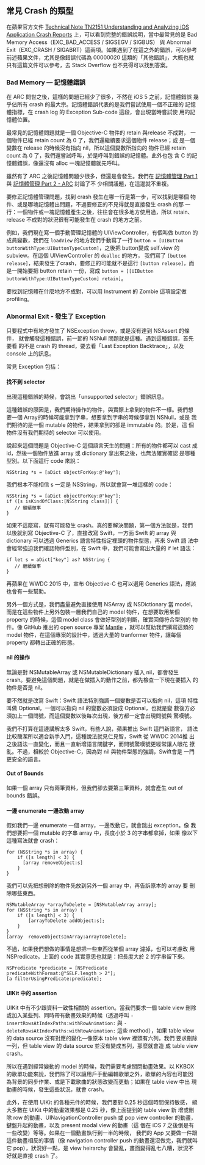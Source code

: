 常見 Crash 的類型
-----------------

在蘋果官方文件
[Technical Note TN2151 Understanding and Analyzing iOS Application Crash Reports](https://developer.apple.com/library/ios/technotes/tn2151/_index.html)
上，可以看到完整的錯誤說明，當中最常見的是 Bad Memory
Access（EXC\_BAD\_ACCESS / SIGSEGV / SIGBUS） 與 Abnormal
Exit（EXC\_CRASH / SIGABRT）這兩項。如果遇到了在這之外的錯誤，可以參考
前述蘋果文件，尤其是像錯誤代碼為 00000020 這類的「其他錯誤」，大概也就
只有這篇文件可以參考，去 Stack Overflow 也不見得可以找到答案。

### Bad Memory — 記憶體錯誤

在 ARC 問世之後，這樣的問題已經少了很多，不然在 iOS 5 之前，記憶體錯誤
幾乎佔所有 crash 的最大宗。記憶體錯誤代表的是我們嘗試使用一個不正確的
記憶體指標，在 crash log 的 Exception Sub-code 這段，會出現當時嘗試使
用的記憶體位置。

最常見的記憶體問題就是一個 Objective-C 物件的 retain 與release 不成對，
一個物件已經 retain count 為 0 了，我們還繼續要求這個物件 release；或
是一個變數在 release 的時候沒有指向 nil，所以這個變數所指向的 物件已經
retain count 為 0 了，我們還嘗試呼叫，於是呼叫到錯誤的記憶體。此外也包
含 C 的記憶體錯誤，像還沒有 alloc 一塊記憶體就先呼叫。

雖然有了 ARC 之後記憶體問題少很多，但還是會發生。我們在
[記憶體管理 Part 1](../memory_management_part_1/README.md) 與
[記憶體管理 Part 2 - ARC](../memory_management_part_2/README.md) 討論了不
少相關議題，在這邊就不重複。

要修正記憶體管理問題，找到 crash 發生在哪一行是第一步，可以找到是哪個
物件、或是哪塊記憶體出問題，不過要修正的不見得就是直接發生 crash 的那
一行：一個物件或一塊記憶體產生之後，往往會在很多地方使用過，所以
retain、release 不成對的狀況很有可能發生在 crash 的地方之前。

例如，我們現在寫一個手動管理記憶體的 UIViewController，有個叫做 button
的成員變數，我們在 `loadView` 的地方我們手動寫了一行
`button = [UIButton buttonWithType:UIButtonTypeCustom]`，之後把 button變成
self.view 的 subview。在這個 UIViewController 的 `dealloc` 的地方，
我們寫了 `[button release]`，結果發生了crash，要修正的可能就不是這行
`[button release]`，而是一開始要把 button retain 一份，寫成
`button = [[UIButton buttonWithType:UIButtonTypeCustom] retain]`。

要找到記憶體在什麼地方不成對，可以用 Instrument 的 Zombie 這項設定做
profiling。

### Abnormal Exit - 發生了 Exception

只要程式中有地方發生了 NSException throw，或是沒有達到 NSAssert 的條件，
就會觸發這種錯誤，前一節的 NSNull 問題就是這種。遇到這種錯誤，首先要看
的不是 crash 的 thread，要去看「Last Exception Backtrace」，以及
console 上的訊息。

常見 Exception 包括：

#### 找不到 selector

出現這種錯誤的時候，會跳出「unsupported selector」錯誤訊息。

這種錯誤的原因是，我們期待操作的物件，與實際上拿到的物件不一樣。我們想
要一個 Array的時候可能拿到字串，想要拿到字串的時候卻拿到 NSNull，或是
我們期待的是一個 mutable 的物件，結果拿到的卻是 immutable 的。於是，這
個物件沒有我們期待的 selector 可以使用。

說起來這個問題是 Objective-C 這個語言天生的問題：所有的物件都可以 cast
成 id，然後一個物件放進 array 或 dictionary 拿出來之後，也無法確實確認
是哪種型別。以下面這行 code 來說：

``` objc
NSString *s = [aDict objectForKey:@"key"];
```

我們根本不能相信 s 一定是 NSString，所以就會寫一堆這樣的 code：

``` objc
NSString *s = [aDict objectForKey:@"key"];
if ([s isKindOfClass:[NSString class]]) {
   // 繼續做事
}
```

如果不這麼寫，就有可能發生 crash。真的要解決問題，第一個方法就是，我們
以後就別寫 Objective-C 了，直接改寫 Swift，一方面 Swift 的 array 與
dictionary 可以透過 Generics 語言特性指定裡頭的物件型態，再來 Swift 語
法中會經常強迫我們確認物件型別，在 Swift 中，我們可能會寫出大量的 if
let 語法：

```
if let s = aDict["key"] as? NSString {
   // 繼續做事
}
```

再蘋果在 WWDC 2015 中，宣布 Objective-C 也可以選用 Generics 語法，應該
也會有一些幫助。

另外一個方式是，我們盡量避免直接使用 NSArray 或 NSDictionary 當 model，
而是在這些物件上另外包裝一層我們自己的 model 物件，在想要取用某個
property 的時候，這個 model class 會做好型別的判斷，確實回傳符合型別的
物件。像 GitHub 推出的 open source 專案
[Mantle](https://github.com/Mantle/Mantle) ，就可以幫助我們撰寫這類的
model 物件，在這個專案的設計中，透過大量的 tranformer 物件，讓每個
property 都轉出正確的形態。

#### nil 的操作

無論是對 NSMutableArray 或 NSMutableDictionary 插入 nil，都會發生
crash。要避免這個問題，就是在做插入的動作之前，都先檢查一下現在要插入
的物件是否是 nil。

要不然就是改寫 Swift：Swift 語法特別強調一個變數是否可以指向 nil，這項
特性叫做 Optional，一個可以指向 nil 的變數必須設成 Optional，也就是變
數後方必須加上一個問號，而這個變數以後每次出現，後方都一定會出現問號與
驚嘆號。

我們不打算在這邊講解太多 Swift，有些人說，蘋果推出 Swift 這門新語言，
語法比較簡潔所以適合新手入門，這種說法就見仁見智，Swift 從 WWDC 2014推
出之後語法一直變化，而且一直新增語言關鍵字，而問號驚嘆號更經常讓人眼花
撩亂。不過，相較於 Objective-C，因為對 nil 與物件型態的強調，Swift會是
一門更安全的語言。

#### Out of Bounds

如果一個 array 只有兩筆資料，但我們卻去要第三筆資料，就會產生 out of
bounds 錯誤。

#### 一邊 enumerate 一邊改動 array

假如我們一邊 enumerate 一個 array，一邊改動它，就會跳出 exception。像
我們想要把一個 mutable 的字串 array 中，長度小於 3 的字串都拿掉，如果
像以下這種寫法就會 crash：

``` objc
for (NSString *s in array) {
	if ([s length] < 3) {
	  [array removeObject:s]
	}
}
```

我們可以先把想刪除的物件先放到另外一個 array 中，再告訴原本的 array 要
刪除哪些東西。

``` objc
NSMutableArray *arrayToDelete = [NSMutableArray array];
for (NSString *s in array) {
	if ([s length] < 3) {
		[arrayToDelete addObject:s];
	}
}
[array  removeObjectsInArray:arrayToDelete];
```

不過，如果我們想做的事情是想把一些東西從某個 array 濾掉，也可以考慮改
用 NSPredicate。上面的 code 其實意思也就是：把長度大於 2 的字串留下來。

``` objc
NSPredicate *predicate = [NSPredicate predicateWithFormat:@"SELF.length > 2"];
[a filterUsingPredicate:predicate];

```

#### UIKit 中的 assertion

UIKit 中有不少跟資料一致性相關的 assertion。當我們要求一個 table view
刪除或加入某些列、同時帶有動畫效果的時候（透過呼叫
`-insertRowsAtIndexPaths:withRowAnimation:` 與
`-deleteRowsAtIndexPaths:withRowAnimation:` 這些 method），如果 table
view 的 data source 沒有對應的變化—像原本 table view 裡頭有六列，我們
要求刪除一列，但 table view 的 data source 並沒有變成五列，那麼就會造
成 table view crash。

所以在遇到經常變動的 model 的時候，我們需要考慮關閉動畫效果。以 KKBOX
的歌單功能來說，我們除了可以讓用戶手動編輯歌單之外，歌單的內容也可能因
為背景的同步作業、或是下載歌曲的狀態改變而更動；如果在 table view 中出
現動畫的時候，發生這些狀況，就會 crash。

此外，在使用 UIKit 的各種元件的時候，我們要對 0.25 秒這個時間保持敏感，
絕大多數在 UIKit 中的動畫效果都是 0.25 秒，像上面提到的 table view 新
增或刪除 row 的動畫、UINavigationController push 或 pop view
controller 的動畫，鍵盤升起的動畫，以及 present modal view 的動畫（這
個在 iOS 7 之後倒是有一些改變）等等。如果在一個動畫執行到一半的時候，
我們的 App 又要做一件跟這件動畫相反的事情（像 navigation controller
push 的動畫還沒做完，我們就叫它 pop），狀況好一點，是 view heirarchy
會變亂，畫面變得亂七八糟，狀況不好就是直接 crash 了。
